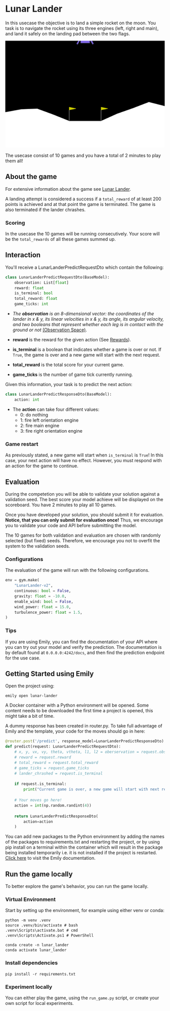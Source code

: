 # Lunar Lander
In this usecase the objective is to land a simple rocket on the moon. You task is to navigate the rocket using its three engines (left, right and main), and land it safely on the landing pad between the two flags.


<p align="center">
  <img src="../images/lunar_lander.gif" width=650>
</p>

The usecase consist of 10 games and you have a total of 2 minutes to play them all!

## About the game
For extensive information about the game see [Lunar Lander](https://gymnasium.farama.org/environments/box2d/lunar_lander/).

A landing attempt is considered a success if a `total_reward` of at least 200 points is achieved and at that point the game is terminated. The game is also terminated if the lander chrashes.

### Scoring
In the usecase the 10 games will be running consecutively. Your score will be the `total_rewards` of all these games summed up.

## Interaction
You'll receive a LunarLanderPredictRequestDto which contain the following:
```python
class LunarLanderPredictRequestDto(BaseModel):
    observation: List[float]
    reward: float
    is_terminal: bool
    total_reward: float
    game_ticks: int
```

- *The **observation** is an 8-dimensional vector: the coordinates of the lander in x & y, its linear velocities in x & y, its angle, its angular velocity, and two booleans that represent whether each leg is in contact with the ground or not* [(Observation Space)](https://gymnasium.farama.org/environments/box2d/lunar_lander/#observation-space).

- **reward** is the reward for the given action (See [Rewards](https://gymnasium.farama.org/environments/box2d/lunar_lander/#rewards)).
- **is_terminal** is a boolean that indicates whether a game is over or not. If `True`, the game is over and a new game will start with the next request.
- **total_reward** is the total score for your current game.
- **game_ticks** is the number of game tick currently running.

Given this information, your task is to predict the next action:
```python
class LunarLanderPredictResponseDto(BaseModel):
    action: int
```
- The **action** can take four different values:
  - 0: do nothing
  - 1: fire left orientation engine
  - 2: fire main engine
  - 3: fire right orientation engine

### Game restart
As previously stated, a new game will start when `is_terminal` is `True`! In this case, your next action will have no effect. However, you must respond with  an action for the game to continue.

## Evaluation
During the competetion you will be able to validate your solution against a validation seed. The best score your model achieve will be displayed on the scoreboard. You have 2 minutes to play all 10 games.  

Once you have developed your solution, you should submit it for evaluation.  
**Notice, that you can only submit for evaluation once!** Thus, we encourage you to validate your code and API before submitting the model.

The 10 games for both validation and evaluation are chosen with randomly selected (but fixed) seeds. Therefore, we encourage you not to overfit the system to the validation seeds.

### Configurations
The evaluation of the game will run with the following configurations.
```python
env = gym.make(
    "LunarLander-v2",
    continuous: bool = False,
    gravity: float = -10.0,
    enable_wind: bool = False,
    wind_power: float = 15.0,
    turbulence_power: float = 1.5,
)
```

### Tips
If you are using Emily, you can find the documentation of your API where you can try out your model and verify the prediction. The documentation is by default found at ```0.0.0.0:4242/docs```, and then find the prediction endpoint for the use case.


## Getting Started using Emily
Open the project using:
```shell
emily open lunar-lander
```
A Docker container with a Python environment will be opened. Some content needs to be downloaded the first time a project is opened, this might take a bit of time.

A dummy response has been created in router.py. To take full advantage of Emily and the template, your code for the moves should go in here:

```python
@router.post('/predict', response_model=LunarLanderPredictResponseDto)
def predict(request: LunarLanderPredictRequestDto):
    # x, y, vx, vy, theta, vtheta, l1, l2 = oberservation = request.observation
    # reward = request.reward
    # total_reward = request.total_reward
    # game_ticks = request.game_ticks
    # lander_chrashed = request.is_terminal

    if request.is_terminal:
        print("Current game is over, a new game will start with next request!")

    # Your moves go here!
    action = int(np.random.randint(4))

    return LunarLanderPredictResponseDto(
        action=action
    )
```

You can add new packages to the Python environment by adding the names of the packages to requirements.txt and restarting the project, or by using pip install on a terminal within the container which will result in the package being installed temporarily i.e. it is not installed if the project is restarted. <a href="https://emily.ambolt.io/docs/latest">Click here</a> to visit the Emily documentation.

## Run the game locally
To better explore the game's behavior, you can run the game locally.

### Virtual Environment
Start by setting up the environment, for example using either venv or conda:
```shell 
python -m venv .venv
source .venv/bin/activate # bash
.venv\Scripts\activate.bat # cmd
.venv\Scripts\Activate.ps1 # PowerShell
```

```shell 
conda create -n lunar_lander
conda activate lunar_lander
```

### Install dependencies
```shell 
pip install -r requirements.txt
```

### Experiment locally
You can either play the game, using the ```run_game.py``` script, or create your own script for local experiments.
